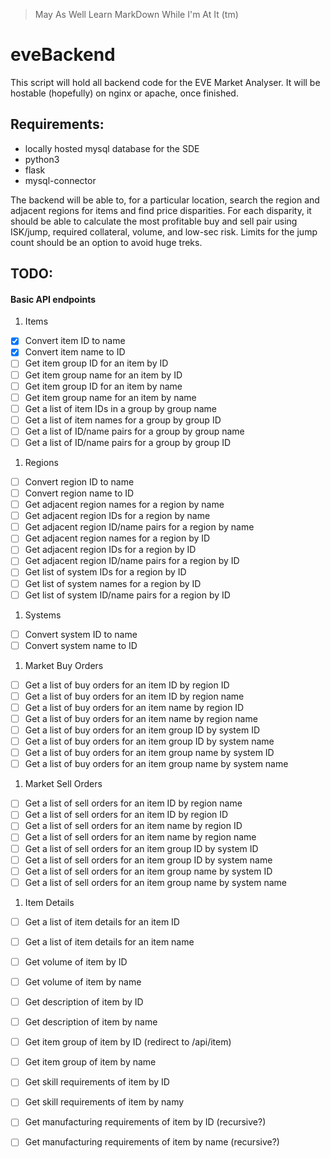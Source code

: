 > May As Well Learn MarkDown While I'm At It (tm)


# eveBackend

This script will hold all backend code for the EVE Market Analyser.
It will be hostable (hopefully) on nginx or apache, once finished.

## Requirements:
* locally hosted mysql database for the SDE
* python3
* flask
* mysql-connector

The backend will be able to, for a particular location, search the
region and adjacent regions for items and find price disparities. 
For each disparity, it should be able to calculate the most profitable
buy and sell pair using ISK/jump, required collateral, volume, and 
low-sec risk. Limits for the jump count should be an option to avoid
huge treks.

## TODO:
#### Basic API endpoints

1. Items

- [x] Convert item ID to name
- [x] Convert item name to ID
- [ ] Get item group ID for an item by ID
- [ ] Get item group name for an item by ID
- [ ] Get item group ID for an item by name
- [ ] Get item group name for an item by name
- [ ] Get a list of item IDs in a group by group name
- [ ] Get a list of item names for a group by group ID	
- [ ] Get a list of ID/name pairs for a group by group name
- [ ] Get a list of ID/name pairs for a group by group ID

1. Regions

- [ ] Convert region ID to name
- [ ] Convert region name to ID
- [ ] Get adjacent region names for a region by name
- [ ] Get adjacent region IDs for a region by name
- [ ] Get adjacent region ID/name pairs for a region by name
- [ ] Get adjacent region names for a region by ID
- [ ] Get adjacent region IDs for a region by ID
- [ ] Get adjacent region ID/name pairs for a region by ID
- [ ] Get list of system IDs for a region by ID
- [ ] Get list of system names for a region by ID
- [ ] Get list of system ID/name pairs for a region by ID

1. Systems

- [ ] Convert system ID to name
- [ ] Convert system name to ID

1. Market Buy Orders

- [ ] Get a list of buy orders for an item ID by region ID
- [ ] Get a list of buy orders for an item ID by region name
- [ ] Get a list of buy orders for an item name by region ID
- [ ] Get a list of buy orders for an item name by region name
- [ ] Get a list of buy orders for an item group ID by system ID
- [ ] Get a list of buy orders for an item group ID by system name
- [ ] Get a list of buy orders for an item group name by system ID
- [ ] Get a list of buy orders for an item group name by system name

1. Market Sell Orders

- [ ] Get a list of sell orders for an item ID by region name
- [ ] Get a list of sell orders for an item ID by region ID
- [ ] Get a list of sell orders for an item name by region ID
- [ ] Get a list of sell orders for an item name by region name
- [ ] Get a list of sell orders for an item group ID by system ID
- [ ] Get a list of sell orders for an item group ID by system name
- [ ] Get a list of sell orders for an item group name by system ID
- [ ] Get a list of sell orders for an item group name by system name

1. Item Details
- [ ] Get a list of item details for an item ID
- [ ] Get a list of item details for an item name
- [ ] Get volume of item by ID
- [ ] Get volume of item by name
- [ ] Get description of item by ID
- [ ] Get description of item by name
- [ ] Get item group of item by ID (redirect to /api/item)
- [ ] Get item group of item by name
- [ ] Get skill requirements of item by ID
- [ ] Get skill requirements of item by namy
- [ ] Get manufacturing requirements of item by ID (recursive?)
- [ ] Get manufacturing requirements of item by name (recursive?)
	

